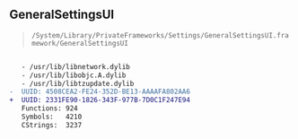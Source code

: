 ## GeneralSettingsUI

> `/System/Library/PrivateFrameworks/Settings/GeneralSettingsUI.framework/GeneralSettingsUI`

```diff

   - /usr/lib/libnetwork.dylib
   - /usr/lib/libobjc.A.dylib
   - /usr/lib/libtzupdate.dylib
-  UUID: 4508CEA2-FE24-352D-BE13-AAAAFA802AA6
+  UUID: 2331FE90-1826-343F-977B-7D0C1F247E94
   Functions: 924
   Symbols:   4210
   CStrings:  3237

```
